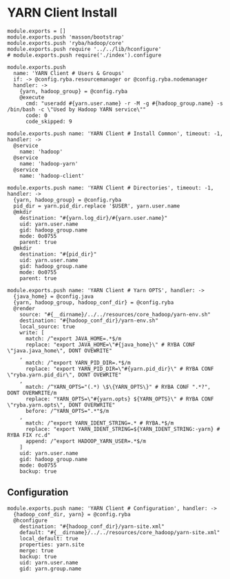 
# YARN Client Install

    module.exports = []
    module.exports.push 'masson/bootstrap'
    module.exports.push 'ryba/hadoop/core'
    module.exports.push require '../../lib/hconfigure'
    # module.exports.push require('./index').configure

    module.exports.push
      name: 'YARN Client # Users & Groups'
      if: -> @config.ryba.resourcemanager or @config.ryba.nodemanager
      handler: ->
        {yarn, hadoop_group} = @config.ryba
        @execute
          cmd: "useradd #{yarn.user.name} -r -M -g #{hadoop_group.name} -s /bin/bash -c \"Used by Hadoop YARN service\""
          code: 0
          code_skipped: 9

    module.exports.push name: 'YARN Client # Install Common', timeout: -1, handler: ->
      @service
        name: 'hadoop'
      @service
        name: 'hadoop-yarn'
      @service
        name: 'hadoop-client'

    module.exports.push name: 'YARN Client # Directories', timeout: -1, handler: ->
      {yarn, hadoop_group} = @config.ryba
      pid_dir = yarn.pid_dir.replace '$USER', yarn.user.name
      @mkdir
        destination: "#{yarn.log_dir}/#{yarn.user.name}"
        uid: yarn.user.name
        gid: hadoop_group.name
        mode: 0o0755
        parent: true
      @mkdir
        destination: "#{pid_dir}"
        uid: yarn.user.name
        gid: hadoop_group.name
        mode: 0o0755
        parent: true

    module.exports.push name: 'YARN Client # Yarn OPTS', handler: ->
      {java_home} = @config.java
      {yarn, hadoop_group, hadoop_conf_dir} = @config.ryba
      @render
        source: "#{__dirname}/../../resources/core_hadoop/yarn-env.sh"
        destination: "#{hadoop_conf_dir}/yarn-env.sh"
        local_source: true
        write: [
          match: /^export JAVA_HOME=.*$/m
          replace: "export JAVA_HOME=\"#{java_home}\" # RYBA CONF \"java.java_home\", DONT OVEWRITE"
        ,
          match: /^export YARN_PID_DIR=.*$/m
          replace: "export YARN_PID_DIR=\"#{yarn.pid_dir}\" # RYBA CONF \"ryba.yarn.pid_dir\", DONT OVEWRITE"
        ,
          match: /^YARN_OPTS="(.*) \$\{YARN_OPTS\}" # RYBA CONF ".*?", DONT OVERWRITE/m
          replace: "YARN_OPTS=\"#{yarn.opts} ${YARN_OPTS}\" # RYBA CONF \"ryba.yarn.opts\", DONT OVERWRITE"
          before: /^YARN_OPTS=".*"$/m
        ,
          match: /^export YARN_IDENT_STRING=.* # RYBA.*$/m
          replace: "export YARN_IDENT_STRING=${YARN_IDENT_STRING:-yarn} # RYBA FIX rc.d"
          append: /^export HADOOP_YARN_USER=.*$/m
        ]
        uid: yarn.user.name
        gid: hadoop_group.name
        mode: 0o0755
        backup: true

## Configuration

    module.exports.push name: 'YARN Client # Configuration', handler: ->
      {hadoop_conf_dir, yarn} = @config.ryba
      @hconfigure
        destination: "#{hadoop_conf_dir}/yarn-site.xml"
        default: "#{__dirname}/../../resources/core_hadoop/yarn-site.xml"
        local_default: true
        properties: yarn.site
        merge: true
        backup: true
        uid: yarn.user.name
        gid: yarn.group.name
